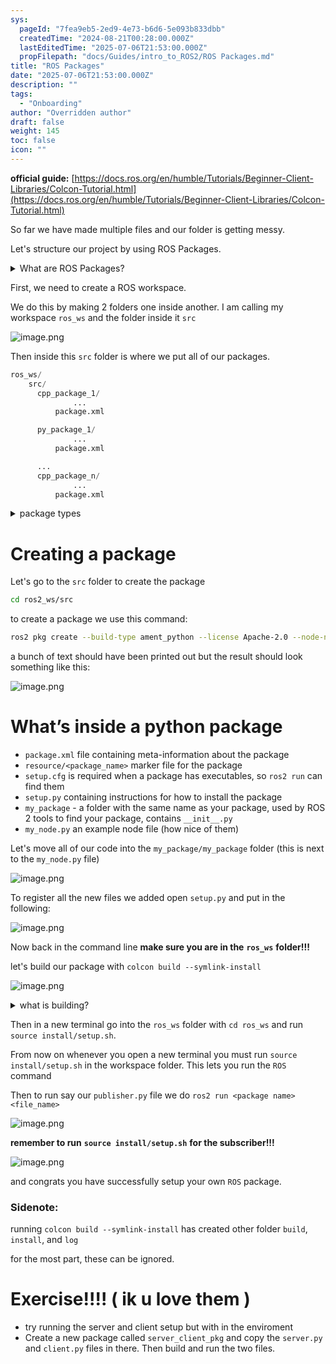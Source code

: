 ```yaml
---
sys:
  pageId: "7fea9eb5-2ed9-4e73-b6d6-5e093b833dbb"
  createdTime: "2024-08-21T00:28:00.000Z"
  lastEditedTime: "2025-07-06T21:53:00.000Z"
  propFilepath: "docs/Guides/intro_to_ROS2/ROS Packages.md"
title: "ROS Packages"
date: "2025-07-06T21:53:00.000Z"
description: ""
tags:
  - "Onboarding"
author: "Overridden author"
draft: false
weight: 145
toc: false
icon: ""
---
```


**official guide:** [https://docs.ros.org/en/humble/Tutorials/Beginner-Client-Libraries/Colcon-Tutorial.html](https://docs.ros.org/en/humble/Tutorials/Beginner-Client-Libraries/Colcon-Tutorial.html)

So far we have made multiple files and our folder is getting messy.

Let's structure our project by using ROS Packages.

<details>
      <summary>What are ROS Packages?</summary>
      ROS Packages are, as the name implies, packages of code that are highly sharable between ROS developers.
  </details>

First, we need to create a ROS workspace.

We do this by making 2 folders one inside another. I am calling my workspace `ros_ws` and the folder inside it `src`

![image.png](https://prod-files-secure.s3.us-west-2.amazonaws.com/d518164a-d88e-44d1-a4ee-3adb3bd8bce0/70706947-fd18-4537-a67b-e12946812d31/image.png?X-Amz-Algorithm=AWS4-HMAC-SHA256&X-Amz-Content-Sha256=UNSIGNED-PAYLOAD&X-Amz-Credential=ASIAZI2LB466VMOGMUHR%2F20250802%2Fus-west-2%2Fs3%2Faws4_request&X-Amz-Date=20250802T220830Z&X-Amz-Expires=3600&X-Amz-Security-Token=IQoJb3JpZ2luX2VjEOX%2F%2F%2F%2F%2F%2F%2F%2F%2F%2FwEaCXVzLXdlc3QtMiJHMEUCIQDvB3EbECRLoasVZ9WWO2NgL7RXSWIPZND6jzn8bcP3BgIgVq4TFOyEDs91XK%2FKBaT0TeW3ByaE2ynBGxYW%2BiaLPQ0q%2FwMIHhAAGgw2Mzc0MjMxODM4MDUiDFd9nHnr2asv5s8dNCrcA72cxIGw41UBQ5l4K7DmM4ytY2%2BaJ7v%2B78DUAOpYHMAvVCGe0qY%2FNk2KLO32HHJ6kTUnwms5XHRPd7yiorUIrOSxAxAvOI44yih3WzvDZAHhefn0VIkyg1nU5tyEFKxIfNnA0I7Ces5swElDb8%2Bmvc%2FPiYce%2BT%2BhqobB4LokwnRF6uVndDm2j0XsVtTC%2FKfFB3gE3Iu9ktO9RJbSyXBy471XLjI4ouREzl2h8Sog7xw460cthZOYgaU63IhtlC5xOf6dDAFYniKeQCtaW%2FagfK%2F61EXxo939a8zsa8ZazlMRnsBaD3GK%2BJGGtHSGROKlRYeRtLAdI7lX5lygAfELeEd3YssYehAsMKr4rhIr5MJ1N3IY1liqxb7xIlGaFa6ULUgHDnXWcF2lF0wbphqoQfQ1T4vxlNYHOzDB9VbSIjCkFFZiWQMbw%2FFnBOHUq1TQy%2FnNdOTdVFhiR8fRZsZe4c2AlswOKdmhuxductyKk9n7daaMC%2FDCYToMwXD5lYRzNnR94RVsQmPpWDC3Ti7KXnxruPFHgf6bLttIzyTFRDDEj%2FBN5XnlhEE0%2FKmYHPIpaB4fYJqRr%2FLQExdgpqhdU%2Fi%2FJ8UMcsXlWOhCYl36t50pp%2BOklME0XiBQRkDPMNmAusQGOqUBjxQ%2B7aJBo5f948hwlBURg3RJOeuGLdw8Jxma%2FFKSeszfkvPg2Ws18rZrrWMPHOGaRejtwsfgqwlWjB2PooUyAIWL%2BGjb%2BqHsv6X1vJJpnfvQ2rY8TMHrONfJ67TlV7Sn90vmdJyAPLIOc%2FsK5ygfI4pU8zW9UtWJotM8l1XsotTNJC3cf5Kctae3ajh3ZfLLFVsH%2BDG3rZJLA5jtud4kNv27xjht&X-Amz-Signature=5467151a95115bda5ffe206be5944f5f2979d7d7154e4ba24b0d76a6c3d9d36d&X-Amz-SignedHeaders=host&x-amz-checksum-mode=ENABLED&x-id=GetObject)

Then inside this `src` folder is where we put all of our packages.

```python
ros_ws/
    src/
      cpp_package_1/
		      ...
          package.xml

      py_package_1/
		      ...
          package.xml

      ...
      cpp_package_n/
		      ...
          package.xml

```

<details>

<summary>package types</summary>

packages can be either `C++` or python.

the intern file structure is different for each but for this guide we will stick to creating python packages

</details>

# Creating a package

Let's go to the `src` folder to create the package

```bash
cd ros2_ws/src
```

to create a package we use this command:

```bash
ros2 pkg create --build-type ament_python --license Apache-2.0 --node-name my_node my_package
```

a bunch of text should have been printed out but the result should look something like this:

![image.png](https://prod-files-secure.s3.us-west-2.amazonaws.com/d518164a-d88e-44d1-a4ee-3adb3bd8bce0/e6cf1e3f-8512-4a3e-b131-079f800bf3e8/image.png?X-Amz-Algorithm=AWS4-HMAC-SHA256&X-Amz-Content-Sha256=UNSIGNED-PAYLOAD&X-Amz-Credential=ASIAZI2LB466VMOGMUHR%2F20250802%2Fus-west-2%2Fs3%2Faws4_request&X-Amz-Date=20250802T220830Z&X-Amz-Expires=3600&X-Amz-Security-Token=IQoJb3JpZ2luX2VjEOX%2F%2F%2F%2F%2F%2F%2F%2F%2F%2FwEaCXVzLXdlc3QtMiJHMEUCIQDvB3EbECRLoasVZ9WWO2NgL7RXSWIPZND6jzn8bcP3BgIgVq4TFOyEDs91XK%2FKBaT0TeW3ByaE2ynBGxYW%2BiaLPQ0q%2FwMIHhAAGgw2Mzc0MjMxODM4MDUiDFd9nHnr2asv5s8dNCrcA72cxIGw41UBQ5l4K7DmM4ytY2%2BaJ7v%2B78DUAOpYHMAvVCGe0qY%2FNk2KLO32HHJ6kTUnwms5XHRPd7yiorUIrOSxAxAvOI44yih3WzvDZAHhefn0VIkyg1nU5tyEFKxIfNnA0I7Ces5swElDb8%2Bmvc%2FPiYce%2BT%2BhqobB4LokwnRF6uVndDm2j0XsVtTC%2FKfFB3gE3Iu9ktO9RJbSyXBy471XLjI4ouREzl2h8Sog7xw460cthZOYgaU63IhtlC5xOf6dDAFYniKeQCtaW%2FagfK%2F61EXxo939a8zsa8ZazlMRnsBaD3GK%2BJGGtHSGROKlRYeRtLAdI7lX5lygAfELeEd3YssYehAsMKr4rhIr5MJ1N3IY1liqxb7xIlGaFa6ULUgHDnXWcF2lF0wbphqoQfQ1T4vxlNYHOzDB9VbSIjCkFFZiWQMbw%2FFnBOHUq1TQy%2FnNdOTdVFhiR8fRZsZe4c2AlswOKdmhuxductyKk9n7daaMC%2FDCYToMwXD5lYRzNnR94RVsQmPpWDC3Ti7KXnxruPFHgf6bLttIzyTFRDDEj%2FBN5XnlhEE0%2FKmYHPIpaB4fYJqRr%2FLQExdgpqhdU%2Fi%2FJ8UMcsXlWOhCYl36t50pp%2BOklME0XiBQRkDPMNmAusQGOqUBjxQ%2B7aJBo5f948hwlBURg3RJOeuGLdw8Jxma%2FFKSeszfkvPg2Ws18rZrrWMPHOGaRejtwsfgqwlWjB2PooUyAIWL%2BGjb%2BqHsv6X1vJJpnfvQ2rY8TMHrONfJ67TlV7Sn90vmdJyAPLIOc%2FsK5ygfI4pU8zW9UtWJotM8l1XsotTNJC3cf5Kctae3ajh3ZfLLFVsH%2BDG3rZJLA5jtud4kNv27xjht&X-Amz-Signature=80d69fcb76c5ea71e29ea5bb8990a39fda1c703b62c4cfd749d66903ecbdcd9c&X-Amz-SignedHeaders=host&x-amz-checksum-mode=ENABLED&x-id=GetObject)

# What’s inside a python package

- `package.xml` file containing meta-information about the package
- `resource/<package_name>` marker file for the package
- `setup.cfg` is required when a package has executables, so `ros2 run` can find them
- `setup.py` containing instructions for how to install the package
- `my_package` - a folder with the same name as your package, used by ROS 2 tools to find your package, contains `__init__.py`
- `my_node.py` an example node file (how nice of them)

Let's move all of our code into the `my_package/my_package` folder (this is next to the `my_node.py` file)

![image.png](https://prod-files-secure.s3.us-west-2.amazonaws.com/d518164a-d88e-44d1-a4ee-3adb3bd8bce0/9ce58f11-0da9-4d3e-b86d-506a9685d378/image.png?X-Amz-Algorithm=AWS4-HMAC-SHA256&X-Amz-Content-Sha256=UNSIGNED-PAYLOAD&X-Amz-Credential=ASIAZI2LB466VMOGMUHR%2F20250802%2Fus-west-2%2Fs3%2Faws4_request&X-Amz-Date=20250802T220830Z&X-Amz-Expires=3600&X-Amz-Security-Token=IQoJb3JpZ2luX2VjEOX%2F%2F%2F%2F%2F%2F%2F%2F%2F%2FwEaCXVzLXdlc3QtMiJHMEUCIQDvB3EbECRLoasVZ9WWO2NgL7RXSWIPZND6jzn8bcP3BgIgVq4TFOyEDs91XK%2FKBaT0TeW3ByaE2ynBGxYW%2BiaLPQ0q%2FwMIHhAAGgw2Mzc0MjMxODM4MDUiDFd9nHnr2asv5s8dNCrcA72cxIGw41UBQ5l4K7DmM4ytY2%2BaJ7v%2B78DUAOpYHMAvVCGe0qY%2FNk2KLO32HHJ6kTUnwms5XHRPd7yiorUIrOSxAxAvOI44yih3WzvDZAHhefn0VIkyg1nU5tyEFKxIfNnA0I7Ces5swElDb8%2Bmvc%2FPiYce%2BT%2BhqobB4LokwnRF6uVndDm2j0XsVtTC%2FKfFB3gE3Iu9ktO9RJbSyXBy471XLjI4ouREzl2h8Sog7xw460cthZOYgaU63IhtlC5xOf6dDAFYniKeQCtaW%2FagfK%2F61EXxo939a8zsa8ZazlMRnsBaD3GK%2BJGGtHSGROKlRYeRtLAdI7lX5lygAfELeEd3YssYehAsMKr4rhIr5MJ1N3IY1liqxb7xIlGaFa6ULUgHDnXWcF2lF0wbphqoQfQ1T4vxlNYHOzDB9VbSIjCkFFZiWQMbw%2FFnBOHUq1TQy%2FnNdOTdVFhiR8fRZsZe4c2AlswOKdmhuxductyKk9n7daaMC%2FDCYToMwXD5lYRzNnR94RVsQmPpWDC3Ti7KXnxruPFHgf6bLttIzyTFRDDEj%2FBN5XnlhEE0%2FKmYHPIpaB4fYJqRr%2FLQExdgpqhdU%2Fi%2FJ8UMcsXlWOhCYl36t50pp%2BOklME0XiBQRkDPMNmAusQGOqUBjxQ%2B7aJBo5f948hwlBURg3RJOeuGLdw8Jxma%2FFKSeszfkvPg2Ws18rZrrWMPHOGaRejtwsfgqwlWjB2PooUyAIWL%2BGjb%2BqHsv6X1vJJpnfvQ2rY8TMHrONfJ67TlV7Sn90vmdJyAPLIOc%2FsK5ygfI4pU8zW9UtWJotM8l1XsotTNJC3cf5Kctae3ajh3ZfLLFVsH%2BDG3rZJLA5jtud4kNv27xjht&X-Amz-Signature=73ff2f393de93af3e0a8be2e73a76b484b87603c6d3614f8245105755f1503db&X-Amz-SignedHeaders=host&x-amz-checksum-mode=ENABLED&x-id=GetObject)

To register all the new files we added open `setup.py` and put in the following:

![image.png](https://prod-files-secure.s3.us-west-2.amazonaws.com/d518164a-d88e-44d1-a4ee-3adb3bd8bce0/1cd7c262-4cae-4496-9d75-c178537d24a2/image.png?X-Amz-Algorithm=AWS4-HMAC-SHA256&X-Amz-Content-Sha256=UNSIGNED-PAYLOAD&X-Amz-Credential=ASIAZI2LB466VMOGMUHR%2F20250802%2Fus-west-2%2Fs3%2Faws4_request&X-Amz-Date=20250802T220830Z&X-Amz-Expires=3600&X-Amz-Security-Token=IQoJb3JpZ2luX2VjEOX%2F%2F%2F%2F%2F%2F%2F%2F%2F%2FwEaCXVzLXdlc3QtMiJHMEUCIQDvB3EbECRLoasVZ9WWO2NgL7RXSWIPZND6jzn8bcP3BgIgVq4TFOyEDs91XK%2FKBaT0TeW3ByaE2ynBGxYW%2BiaLPQ0q%2FwMIHhAAGgw2Mzc0MjMxODM4MDUiDFd9nHnr2asv5s8dNCrcA72cxIGw41UBQ5l4K7DmM4ytY2%2BaJ7v%2B78DUAOpYHMAvVCGe0qY%2FNk2KLO32HHJ6kTUnwms5XHRPd7yiorUIrOSxAxAvOI44yih3WzvDZAHhefn0VIkyg1nU5tyEFKxIfNnA0I7Ces5swElDb8%2Bmvc%2FPiYce%2BT%2BhqobB4LokwnRF6uVndDm2j0XsVtTC%2FKfFB3gE3Iu9ktO9RJbSyXBy471XLjI4ouREzl2h8Sog7xw460cthZOYgaU63IhtlC5xOf6dDAFYniKeQCtaW%2FagfK%2F61EXxo939a8zsa8ZazlMRnsBaD3GK%2BJGGtHSGROKlRYeRtLAdI7lX5lygAfELeEd3YssYehAsMKr4rhIr5MJ1N3IY1liqxb7xIlGaFa6ULUgHDnXWcF2lF0wbphqoQfQ1T4vxlNYHOzDB9VbSIjCkFFZiWQMbw%2FFnBOHUq1TQy%2FnNdOTdVFhiR8fRZsZe4c2AlswOKdmhuxductyKk9n7daaMC%2FDCYToMwXD5lYRzNnR94RVsQmPpWDC3Ti7KXnxruPFHgf6bLttIzyTFRDDEj%2FBN5XnlhEE0%2FKmYHPIpaB4fYJqRr%2FLQExdgpqhdU%2Fi%2FJ8UMcsXlWOhCYl36t50pp%2BOklME0XiBQRkDPMNmAusQGOqUBjxQ%2B7aJBo5f948hwlBURg3RJOeuGLdw8Jxma%2FFKSeszfkvPg2Ws18rZrrWMPHOGaRejtwsfgqwlWjB2PooUyAIWL%2BGjb%2BqHsv6X1vJJpnfvQ2rY8TMHrONfJ67TlV7Sn90vmdJyAPLIOc%2FsK5ygfI4pU8zW9UtWJotM8l1XsotTNJC3cf5Kctae3ajh3ZfLLFVsH%2BDG3rZJLA5jtud4kNv27xjht&X-Amz-Signature=fd0596294b41e9c660fe5907205f0fbb669308f9999596ae9ffc88e0daa65514&X-Amz-SignedHeaders=host&x-amz-checksum-mode=ENABLED&x-id=GetObject)

Now back in the command line **make sure you are in the** **`ros_ws`** **folder!!!**

let's build our package with `colcon build --symlink-install`

![image.png](https://prod-files-secure.s3.us-west-2.amazonaws.com/d518164a-d88e-44d1-a4ee-3adb3bd8bce0/2f2a0d27-b173-48fd-b189-5f5c0ce65619/image.png?X-Amz-Algorithm=AWS4-HMAC-SHA256&X-Amz-Content-Sha256=UNSIGNED-PAYLOAD&X-Amz-Credential=ASIAZI2LB466VMOGMUHR%2F20250802%2Fus-west-2%2Fs3%2Faws4_request&X-Amz-Date=20250802T220830Z&X-Amz-Expires=3600&X-Amz-Security-Token=IQoJb3JpZ2luX2VjEOX%2F%2F%2F%2F%2F%2F%2F%2F%2F%2FwEaCXVzLXdlc3QtMiJHMEUCIQDvB3EbECRLoasVZ9WWO2NgL7RXSWIPZND6jzn8bcP3BgIgVq4TFOyEDs91XK%2FKBaT0TeW3ByaE2ynBGxYW%2BiaLPQ0q%2FwMIHhAAGgw2Mzc0MjMxODM4MDUiDFd9nHnr2asv5s8dNCrcA72cxIGw41UBQ5l4K7DmM4ytY2%2BaJ7v%2B78DUAOpYHMAvVCGe0qY%2FNk2KLO32HHJ6kTUnwms5XHRPd7yiorUIrOSxAxAvOI44yih3WzvDZAHhefn0VIkyg1nU5tyEFKxIfNnA0I7Ces5swElDb8%2Bmvc%2FPiYce%2BT%2BhqobB4LokwnRF6uVndDm2j0XsVtTC%2FKfFB3gE3Iu9ktO9RJbSyXBy471XLjI4ouREzl2h8Sog7xw460cthZOYgaU63IhtlC5xOf6dDAFYniKeQCtaW%2FagfK%2F61EXxo939a8zsa8ZazlMRnsBaD3GK%2BJGGtHSGROKlRYeRtLAdI7lX5lygAfELeEd3YssYehAsMKr4rhIr5MJ1N3IY1liqxb7xIlGaFa6ULUgHDnXWcF2lF0wbphqoQfQ1T4vxlNYHOzDB9VbSIjCkFFZiWQMbw%2FFnBOHUq1TQy%2FnNdOTdVFhiR8fRZsZe4c2AlswOKdmhuxductyKk9n7daaMC%2FDCYToMwXD5lYRzNnR94RVsQmPpWDC3Ti7KXnxruPFHgf6bLttIzyTFRDDEj%2FBN5XnlhEE0%2FKmYHPIpaB4fYJqRr%2FLQExdgpqhdU%2Fi%2FJ8UMcsXlWOhCYl36t50pp%2BOklME0XiBQRkDPMNmAusQGOqUBjxQ%2B7aJBo5f948hwlBURg3RJOeuGLdw8Jxma%2FFKSeszfkvPg2Ws18rZrrWMPHOGaRejtwsfgqwlWjB2PooUyAIWL%2BGjb%2BqHsv6X1vJJpnfvQ2rY8TMHrONfJ67TlV7Sn90vmdJyAPLIOc%2FsK5ygfI4pU8zW9UtWJotM8l1XsotTNJC3cf5Kctae3ajh3ZfLLFVsH%2BDG3rZJLA5jtud4kNv27xjht&X-Amz-Signature=216e832f7cd6f90d4d49564ed78e3bbb96cf6760c82a4f38f4d033cc0e896040&X-Amz-SignedHeaders=host&x-amz-checksum-mode=ENABLED&x-id=GetObject)

<details>

<summary>what is building?</summary>

if you are a CS major at Rose-Hulman you will learn the answer to this in CSSE132

but TLDR; is it combines all the code files into one program that can be run easily 

</details>

Then in a new terminal go into the `ros_ws` folder with `cd ros_ws` and run `source install/setup.sh`. 

From now on whenever you open a new terminal you must run `source install/setup.sh` in the workspace folder. This lets you run the `ROS` command

Then to run say our `publisher.py` file we do `ros2 run <package name> <file_name>`

![image.png](https://prod-files-secure.s3.us-west-2.amazonaws.com/d518164a-d88e-44d1-a4ee-3adb3bd8bce0/4f4b1219-3a44-4632-aa0a-ce3471699f59/image.png?X-Amz-Algorithm=AWS4-HMAC-SHA256&X-Amz-Content-Sha256=UNSIGNED-PAYLOAD&X-Amz-Credential=ASIAZI2LB466VMOGMUHR%2F20250802%2Fus-west-2%2Fs3%2Faws4_request&X-Amz-Date=20250802T220830Z&X-Amz-Expires=3600&X-Amz-Security-Token=IQoJb3JpZ2luX2VjEOX%2F%2F%2F%2F%2F%2F%2F%2F%2F%2FwEaCXVzLXdlc3QtMiJHMEUCIQDvB3EbECRLoasVZ9WWO2NgL7RXSWIPZND6jzn8bcP3BgIgVq4TFOyEDs91XK%2FKBaT0TeW3ByaE2ynBGxYW%2BiaLPQ0q%2FwMIHhAAGgw2Mzc0MjMxODM4MDUiDFd9nHnr2asv5s8dNCrcA72cxIGw41UBQ5l4K7DmM4ytY2%2BaJ7v%2B78DUAOpYHMAvVCGe0qY%2FNk2KLO32HHJ6kTUnwms5XHRPd7yiorUIrOSxAxAvOI44yih3WzvDZAHhefn0VIkyg1nU5tyEFKxIfNnA0I7Ces5swElDb8%2Bmvc%2FPiYce%2BT%2BhqobB4LokwnRF6uVndDm2j0XsVtTC%2FKfFB3gE3Iu9ktO9RJbSyXBy471XLjI4ouREzl2h8Sog7xw460cthZOYgaU63IhtlC5xOf6dDAFYniKeQCtaW%2FagfK%2F61EXxo939a8zsa8ZazlMRnsBaD3GK%2BJGGtHSGROKlRYeRtLAdI7lX5lygAfELeEd3YssYehAsMKr4rhIr5MJ1N3IY1liqxb7xIlGaFa6ULUgHDnXWcF2lF0wbphqoQfQ1T4vxlNYHOzDB9VbSIjCkFFZiWQMbw%2FFnBOHUq1TQy%2FnNdOTdVFhiR8fRZsZe4c2AlswOKdmhuxductyKk9n7daaMC%2FDCYToMwXD5lYRzNnR94RVsQmPpWDC3Ti7KXnxruPFHgf6bLttIzyTFRDDEj%2FBN5XnlhEE0%2FKmYHPIpaB4fYJqRr%2FLQExdgpqhdU%2Fi%2FJ8UMcsXlWOhCYl36t50pp%2BOklME0XiBQRkDPMNmAusQGOqUBjxQ%2B7aJBo5f948hwlBURg3RJOeuGLdw8Jxma%2FFKSeszfkvPg2Ws18rZrrWMPHOGaRejtwsfgqwlWjB2PooUyAIWL%2BGjb%2BqHsv6X1vJJpnfvQ2rY8TMHrONfJ67TlV7Sn90vmdJyAPLIOc%2FsK5ygfI4pU8zW9UtWJotM8l1XsotTNJC3cf5Kctae3ajh3ZfLLFVsH%2BDG3rZJLA5jtud4kNv27xjht&X-Amz-Signature=16979ce7055c1b10998f83867fda23cbd9c077242650a9a6bea4a7c7917220e1&X-Amz-SignedHeaders=host&x-amz-checksum-mode=ENABLED&x-id=GetObject)

**remember to run** **`source install/setup.sh`** **for the subscriber!!!**

![image.png](https://prod-files-secure.s3.us-west-2.amazonaws.com/d518164a-d88e-44d1-a4ee-3adb3bd8bce0/02121119-dad4-49ec-8356-c956108b4243/image.png?X-Amz-Algorithm=AWS4-HMAC-SHA256&X-Amz-Content-Sha256=UNSIGNED-PAYLOAD&X-Amz-Credential=ASIAZI2LB466VMOGMUHR%2F20250802%2Fus-west-2%2Fs3%2Faws4_request&X-Amz-Date=20250802T220830Z&X-Amz-Expires=3600&X-Amz-Security-Token=IQoJb3JpZ2luX2VjEOX%2F%2F%2F%2F%2F%2F%2F%2F%2F%2FwEaCXVzLXdlc3QtMiJHMEUCIQDvB3EbECRLoasVZ9WWO2NgL7RXSWIPZND6jzn8bcP3BgIgVq4TFOyEDs91XK%2FKBaT0TeW3ByaE2ynBGxYW%2BiaLPQ0q%2FwMIHhAAGgw2Mzc0MjMxODM4MDUiDFd9nHnr2asv5s8dNCrcA72cxIGw41UBQ5l4K7DmM4ytY2%2BaJ7v%2B78DUAOpYHMAvVCGe0qY%2FNk2KLO32HHJ6kTUnwms5XHRPd7yiorUIrOSxAxAvOI44yih3WzvDZAHhefn0VIkyg1nU5tyEFKxIfNnA0I7Ces5swElDb8%2Bmvc%2FPiYce%2BT%2BhqobB4LokwnRF6uVndDm2j0XsVtTC%2FKfFB3gE3Iu9ktO9RJbSyXBy471XLjI4ouREzl2h8Sog7xw460cthZOYgaU63IhtlC5xOf6dDAFYniKeQCtaW%2FagfK%2F61EXxo939a8zsa8ZazlMRnsBaD3GK%2BJGGtHSGROKlRYeRtLAdI7lX5lygAfELeEd3YssYehAsMKr4rhIr5MJ1N3IY1liqxb7xIlGaFa6ULUgHDnXWcF2lF0wbphqoQfQ1T4vxlNYHOzDB9VbSIjCkFFZiWQMbw%2FFnBOHUq1TQy%2FnNdOTdVFhiR8fRZsZe4c2AlswOKdmhuxductyKk9n7daaMC%2FDCYToMwXD5lYRzNnR94RVsQmPpWDC3Ti7KXnxruPFHgf6bLttIzyTFRDDEj%2FBN5XnlhEE0%2FKmYHPIpaB4fYJqRr%2FLQExdgpqhdU%2Fi%2FJ8UMcsXlWOhCYl36t50pp%2BOklME0XiBQRkDPMNmAusQGOqUBjxQ%2B7aJBo5f948hwlBURg3RJOeuGLdw8Jxma%2FFKSeszfkvPg2Ws18rZrrWMPHOGaRejtwsfgqwlWjB2PooUyAIWL%2BGjb%2BqHsv6X1vJJpnfvQ2rY8TMHrONfJ67TlV7Sn90vmdJyAPLIOc%2FsK5ygfI4pU8zW9UtWJotM8l1XsotTNJC3cf5Kctae3ajh3ZfLLFVsH%2BDG3rZJLA5jtud4kNv27xjht&X-Amz-Signature=f0ae2d9faf3b105eca0600ae1f59e17d532d3ad79a542117ca0dee8803286d40&X-Amz-SignedHeaders=host&x-amz-checksum-mode=ENABLED&x-id=GetObject)

and congrats you have successfully setup your own `ROS` package.

### Sidenote:

running `colcon build --symlink-install` has created other folder `build`, `install`, and `log`

for the most part, these can be ignored.

# Exercise!!!! ( ik u love them )

- try running the server and client setup but with in the enviroment
- Create a new package called `server_client_pkg` and copy the `server.py` and `client.py` files in there. Then build and run the two files.
